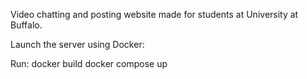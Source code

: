Video chatting and posting website made for students at University at Buffalo.

Launch the server using Docker:

Run:
  docker build
  docker compose up
